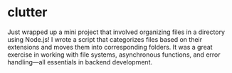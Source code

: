 # clutter
Just wrapped up a mini project that involved organizing files in a directory using Node.js! I wrote a script that categorizes files based on their extensions and moves them into corresponding folders. It was a great exercise in working with file systems, asynchronous functions, and error handling—all essentials in backend development.
